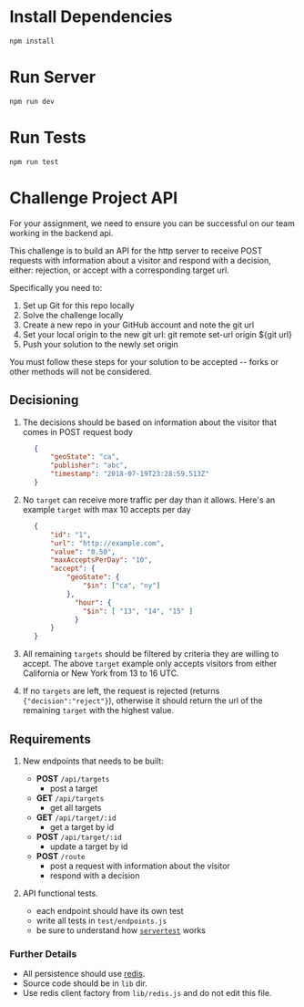 # Install Dependencies
```
npm install
```

# Run Server
```
npm run dev
```

# Run Tests
```
npm run test
```


# Challenge Project API

For your assignment, we need to ensure you can be successful on our team working in the backend api.

This challenge is to build an API for the http server to receive POST requests with information about a visitor and respond with a decision, either: rejection, or accept with a corresponding target url.

Specifically you need to:

1. Set up Git for this repo locally
2. Solve the challenge locally
3. Create a new repo in your GitHub account and note the git url
4. Set your local origin to the new git url: git remote set-url origin ${git url}
5. Push your solution to the newly set origin

You must follow these steps for your solution to be accepted -- forks or other methods will not be considered.

## Decisioning

1) The decisions should be based on information about the visitor that comes in POST request body
  
  ```json
        {
            "geoState": "ca",
            "publisher": "abc",
            "timestamp": "2018-07-19T23:28:59.513Z"
        }
  ```

2) No `target` can receive more traffic per day than it allows. Here's an example `target` with max 10 accepts per day
  
  ```json
        {
            "id": "1",
            "url": "http://example.com",
            "value": "0.50",
            "maxAcceptsPerDay": "10",
            "accept": {
                "geoState": {
                    "$in": ["ca", "ny"]
                },
                  "hour": {
                    "$in": [ "13", "14", "15" ]
                  }
            }
        }
   ```

3) All remaining `targets` should be filtered by criteria they are willing to accept. The above `target` example only accepts visitors from either California or New York from 13 to 16 UTC.

4) If no `targets` are left, the request is rejected (returns `{"decision":"reject"}`), otherwise it should return the url of the remaining `target` with the highest value.

## Requirements

1. New endpoints that needs to be built:
   - **POST** `/api/targets`
      - post a target
   - **GET** `/api/targets`
      - get all targets
   - **GET** `/api/target/:id`
      - get a target by id
   - **POST** `/api/target/:id`
      - update a target by id
   - **POST** `/route`
      - post a request with information about the visitor
      - respond with a decision

2. API functional tests.
   - each endpoint should have its own test
   - write all tests in `test/endpoints.js`
   - be sure to understand how [`servertest`](https://github.com/rvagg/servertest) works

### Further Details

- All persistence should use [redis](http://redis.io).
- Source code should be in `lib` dir.
- Use redis client factory from `lib/redis.js` and do not edit this file.
